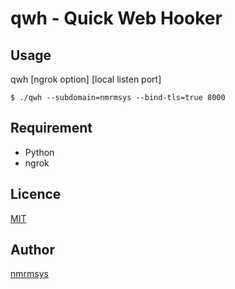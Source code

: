 qwh - Quick Web Hooker
====

## Usage
 qwh [ngrok option] [local listen port]

    $ ./qwh --subdomain=nmrmsys --bind-tls=true 8000

## Requirement
- Python
- ngrok

## Licence

[MIT](http://opensource.org/licenses/mit-license.php)

## Author

[nmrmsys](https://github.com/nmrmsys)
